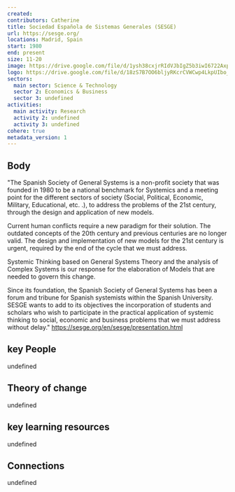 ```yaml
---
created:
contributors: Catherine
title: Sociedad Española de Sistemas Generales (SESGE)
url: https://sesge.org/
locations: Madrid, Spain
start: 1980
end: present
size: 11-20
image: https://drive.google.com/file/d/1ysh38cxjrRIdVJbIgZ5b3iwI6722AxpE/view?usp=drive_link
logo: https://drive.google.com/file/d/18zS7B7OO6bljyRKcrCVWCwp4LkpUIbo_/view?usp=drive_link
sectors:
  main sector: Science & Technology
  sector 2: Economics & Business
  sector 3: undefined
activities: 
  main activity: Research
  activity 2: undefined
  activity 3: undefined
cohere: true
metadata_version: 1
---
```



## Body

"The Spanish Society of General Systems is a non-profit society that was founded in 1980 to be a national benchmark for Systemics and a meeting point for the different sectors of society (Social, Political, Economic, Military, Educational, etc. .), to address the problems of the 21st century, through the design and application of new models.

Current human conflicts require a new paradigm for their solution. The outdated concepts of the 20th century and previous centuries are no longer valid. The design and implementation of new models for the 21st century is urgent, required by the end of the cycle that we must address.

Systemic Thinking based on General Systems Theory and the analysis of Complex Systems is our response for the elaboration of Models that are needed to govern this change.

Since its foundation, the Spanish Society of General Systems has been a forum and tribune for Spanish systemists within the Spanish University. SESGE wants to add to its objectives the incorporation of students and scholars who wish to participate in the practical application of systemic thinking to social, economic and business problems that we must address without delay."
https://sesge.org/en/sesge/presentation.html 

## key People

undefined

## Theory of change

undefined

## key learning resources

undefined

## Connections

undefined

